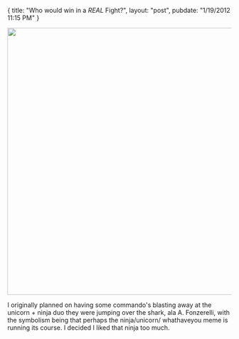 {
   title: "Who would win in a _REAL_ Fight?",
   layout: "post",
   pubdate: "1/19/2012 11:15 PM"
}


<div>
<a href="/static/images/real-fight-01-19-2012.png"><img width="600" src="/static/images/real-fight-01-19-2012.png"></a>
</div>

<p>
I originally planned on having some commando's blasting away at the unicorn + ninja duo they were 
jumping over the shark, ala A. Fonzerelli, with the symbolism being that perhaps the ninja/unicorn/
whathaveyou meme is running its course.  I decided I liked that ninja too much.
</p>

<br>
<br>
